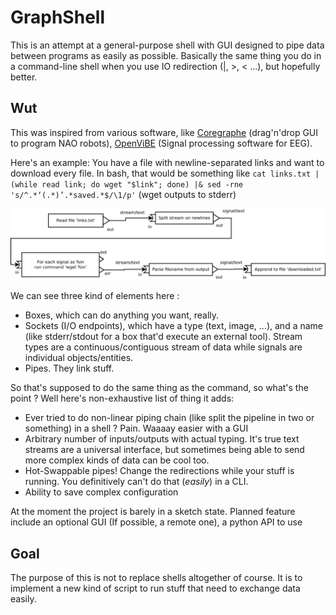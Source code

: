 GraphShell
==========

This is an attempt at a general-purpose shell with GUI designed to pipe data between programs as easily as possible. Basically the same thing you do in a command-line shell when you use IO redirection (|, >, < ...), but hopefully better.

Wut
---

This was inspired from various software, like [Coregraphe](http://doc.aldebaran.com/1-14/software/choregraphe/) (drag'n'drop GUI to program NAO robots), [OpenViBE](http://openvibe.inria.fr/) (Signal processing software for EEG).

Here's an example: You have a file with newline-separated links and want to download every file. In bash, that would be something like ```cat links.txt | (while read link; do wget "$link"; done) |& sed -rne 's/^.*‘(.*)’.*saved.*$/\1/p'``` (wget outputs to stderr)

![Example1](https://raw.githubusercontent.com/neurovertex/graphshell/master/doc/Example1.svg)

We can see three kind of elements here :
* Boxes, which can do anything you want, really.
* Sockets (I/O endpoints), which have a type (text, image, ...), and a name (like stderr/stdout for a box that'd execute an external tool). Stream types are a continuous/contiguous stream of data while signals are individual objects/entities.
* Pipes. They link stuff.

So that's supposed to do the same thing as the command, so what's the point ? Well here's non-exhaustive list of thing it adds:
* Ever tried to do non-linear piping chain (like split the pipeline in two or something) in a shell ? Pain. Waaaay easier with a GUI
* Arbitrary number of inputs/outputs with actual typing. It's true text streams are a universal interface, but sometimes being able to send more complex kinds of data can be cool too.
* Hot-Swappable pipes! Change the redirections while your stuff is running. You definitively can't do that (*easily*)  in a CLI.
* Ability to save complex configuration

At the moment the project is barely in a sketch state. Planned feature include an optional GUI (If possible, a remote one), a python API to use

Goal
----

The purpose of this is not to replace shells altogether of course. It is to implement a new kind of script to run stuff that need to exchange data easily.
